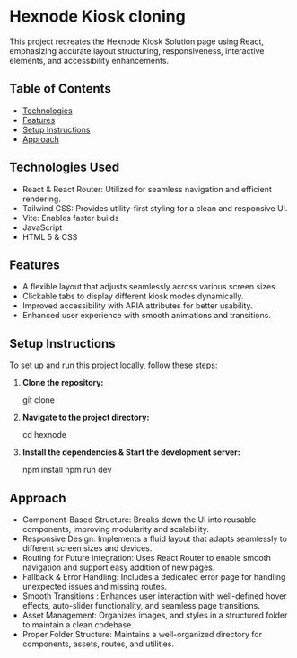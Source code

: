 # Hexnode Kiosk cloning
This project recreates the Hexnode Kiosk Solution page using React, emphasizing accurate layout structuring, responsiveness, interactive elements, and accessibility enhancements.

## Table of Contents

- [Technologies ](#technologies-used)
- [Features](#features)
- [Setup Instructions](#setup-instructions)
- [Approach](#Approach)



## Technologies Used


- React & React Router: Utilized for seamless navigation and efficient rendering.
- Tailwind CSS: Provides utility-first styling for a clean and responsive UI.
- Vite: Enables faster builds 
- JavaScript
- HTML 5 & CSS

## Features

- A flexible layout that adjusts seamlessly across various screen sizes.
- Clickable tabs to display different kiosk modes dynamically.
- Improved accessibility with ARIA attributes for better usability.
- Enhanced user experience with smooth animations and transitions.

## Setup Instructions

To set up and run this project locally, follow these steps:

1. **Clone the repository:**

   git clone 

2. **Navigate to the project directory:**

    cd hexnode

3. **Install the dependencies & Start the development server:**

    npm install
    npm run dev


## Approach

- Component-Based Structure: Breaks down the UI into reusable components, improving modularity and scalability.
- Responsive Design: Implements a fluid layout that adapts seamlessly to different screen sizes and devices.
- Routing for Future Integration: Uses React Router to enable smooth navigation and support easy addition of new pages.
- Fallback & Error Handling: Includes a dedicated error page for handling unexpected issues and missing routes.
- Smooth Transitions : Enhances user interaction with well-defined hover effects, auto-slider functionality, and seamless page transitions.
- Asset Management: Organizes images, and styles in a structured folder to maintain a clean codebase.
- Proper Folder Structure: Maintains a well-organized directory for components, assets, routes, and utilities.


